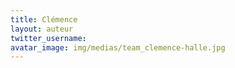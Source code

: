 ```yaml
---
title: Clémence
layout: auteur
twitter_username: 
avatar_image: img/medias/team_clemence-halle.jpg
---
```


